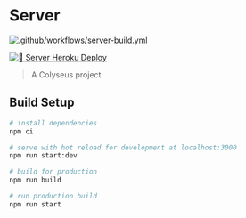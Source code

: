 # Server

[![.github/workflows/server-build.yml](https://github.com/Wenish/race-control/actions/workflows/server-build.yml/badge.svg)](https://github.com/Wenish/race-control/actions/workflows/server-build.yml)

[![🦁 Server Heroku Deploy](https://github.com/Wenish/race-control/actions/workflows/server-heroku-deploy.yml/badge.svg)](https://github.com/Wenish/race-control/actions/workflows/server-heroku-deploy.yml)

> A Colyseus project

## Build Setup

``` bash
# install dependencies
npm ci

# serve with hot reload for development at localhost:3000
npm run start:dev

# build for production
npm run build

# run production build
npm run start
```